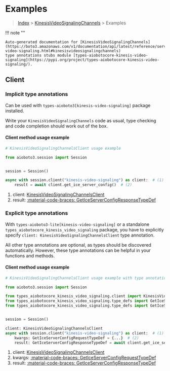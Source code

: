 # Examples

> [Index](../README.md) > [KinesisVideoSignalingChannels](./README.md) > Examples

!!! note ""

    Auto-generated documentation for [KinesisVideoSignalingChannels](https://boto3.amazonaws.com/v1/documentation/api/latest/reference/services/kinesis-video-signaling.html#kinesisvideosignalingchannels)
    type annotations stubs module [types-aiobotocore-kinesis-video-signaling](https://pypi.org/project/types-aiobotocore-kinesis-video-signaling/).

## Client

### Implicit type annotations

Can be used with `types-aioboto3[kinesis-video-signaling]` package installed.

Write your `KinesisVideoSignalingChannels` code as usual,
type checking and code completion should work out of the box.



#### Client method usage example

```python
# KinesisVideoSignalingChannelsClient usage example

from aioboto3.session import Session


session = Session()

async with session.client("kinesis-video-signaling") as client:  # (1)
    result = await client.get_ice_server_config()  # (2)
```

1. client: [KinesisVideoSignalingChannelsClient](./client.md)
2. result: [:material-code-braces: GetIceServerConfigResponseTypeDef](./type_defs.md#geticeserverconfigresponsetypedef)






### Explicit type annotations

With `types-aioboto3-lite[kinesis-video-signaling]`
or a standalone `types_aiobotocore_kinesis_video_signaling` package, you have to explicitly specify
`client: KinesisVideoSignalingChannelsClient` type annotation.

All other type annotations are optional, as types should be discovered automatically.
However, these type annotations can be helpful in your functions and methods.


#### Client method usage example

```python
# KinesisVideoSignalingChannelsClient usage example with type annotations

from aioboto3.session import Session

from types_aiobotocore_kinesis_video_signaling.client import KinesisVideoSignalingChannelsClient
from types_aiobotocore_kinesis_video_signaling.type_defs import GetIceServerConfigResponseTypeDef
from types_aiobotocore_kinesis_video_signaling.type_defs import GetIceServerConfigRequestTypeDef


session = Session()

client: KinesisVideoSignalingChannelsClient
async with session.client("kinesis-video-signaling") as client:  # (1)
    kwargs: GetIceServerConfigRequestTypeDef = {...}  # (2)
    result: GetIceServerConfigResponseTypeDef = await client.get_ice_server_config(**kwargs)  # (3)
```

1. client: [KinesisVideoSignalingChannelsClient](./client.md)
2. kwargs: [:material-code-braces: GetIceServerConfigRequestTypeDef](./type_defs.md#geticeserverconfigrequesttypedef)
3. result: [:material-code-braces: GetIceServerConfigResponseTypeDef](./type_defs.md#geticeserverconfigresponsetypedef)






